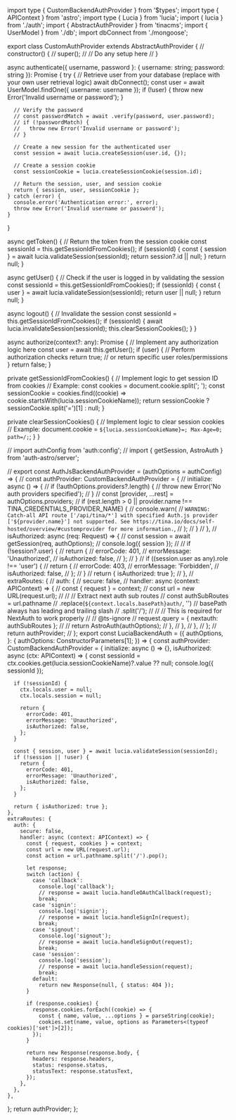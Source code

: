 import type { CustomBackendAuthProvider } from '$types';
import type { APIContext } from 'astro';
import type { Lucia } from 'lucia';
import { lucia } from './auth';
import { AbstractAuthProvider } from 'tinacms';
import { UserModel } from './db';
import dbConnect from './mongoose';

export class CustomAuthProvider extends AbstractAuthProvider {
  // constructor() {
  //   super();
  //   // Do any setup here
  // }

  async authenticate({ username, password }: { username: string; password: string }): Promise<any> {
    try {
      // Retrieve user from your database (replace with your own user retrieval logic)
      await dbConnect();
      const user = await UserModel.findOne({ username: username });
      if (!user) {
        throw new Error('Invalid username or password');
      }

      // Verify the password
      // const passwordMatch = await .verify(password, user.password);
      // if (!passwordMatch) {
      //   throw new Error('Invalid username or password');
      // }

      // Create a new session for the authenticated user
      const session = await lucia.createSession(user.id, {});

      // Create a session cookie
      const sessionCookie = lucia.createSessionCookie(session.id);

      // Return the session, user, and session cookie
      return { session, user, sessionCookie };
    } catch (error) {
      console.error('Authentication error:', error);
      throw new Error('Invalid username or password');
    }
  }

  async getToken() {
    // Return the token from the session cookie
    const sessionId = this.getSessionIdFromCookies();
    if (sessionId) {
      const { session } = await lucia.validateSession(sessionId);
      return session?.id || null;
    }
    return null;
  }

  async getUser() {
    // Check if the user is logged in by validating the session
    const sessionId = this.getSessionIdFromCookies();
    if (sessionId) {
      const { user } = await lucia.validateSession(sessionId);
      return user || null;
    }
    return null;
  }

  async logout() {
    // Invalidate the session
    const sessionId = this.getSessionIdFromCookies();
    if (sessionId) {
      await lucia.invalidateSession(sessionId);
      this.clearSessionCookies();
    }
  }

  async authorize(context?: any): Promise<any> {
    // Implement any authorization logic here
    const user = await this.getUser();
    if (user) {
      // Perform authorization checks
      return true; // or return specific user roles/permissions
    }
    return false;
  }

  private getSessionIdFromCookies() {
    // Implement logic to get session ID from cookies
    // Example:
    const cookies = document.cookie.split('; ');
    const sessionCookie = cookies.find((cookie) => cookie.startsWith(lucia.sessionCookieName));
    return sessionCookie ? sessionCookie.split('=')[1] : null;
  }

  private clearSessionCookies() {
    // Implement logic to clear session cookies
    // Example:
    document.cookie = `${lucia.sessionCookieName}=; Max-Age=0; path=/;`;
  }
}

// import authConfig from 'auth:config';
// import { getSession, AstroAuth } from 'auth-astro/server';

// export const AuthJsBackendAuthProvider = (authOptions = authConfig) => {
//   const authProvider: CustomBackendAuthProvider = {
//     initialize: async () => {
//       if (!authOptions.providers?.length) {
//         throw new Error('No auth providers specified');
//       }
//       const [provider, ...rest] = authOptions.providers;
//       if (rest.length > 0 || provider.name !== TINA_CREDENTIALS_PROVIDER_NAME) {
//         console.warn(
//           `WARNING: Catch-all API route ['/api/tina/*'] with specified Auth.js provider ['${provider.name}'] not supported. See https://tina.io/docs/self-hosted/overview/#customprovider for more information.`,
//         );
//       }
//     },
//     isAuthorized: async (req: Request) => {
//       const session = await getSession(req, authOptions);
//       console.log({ session });
//
//       if (!session?.user) {
//         return {
//           errorCode: 401,
//           errorMessage: 'Unauthorized',
//           isAuthorized: false,
//         };
//       }
//       if ((session.user as any).role !== 'user') {
//         return {
//           errorCode: 403,
//           errorMessage: 'Forbidden',
//           isAuthorized: false,
//         };
//       }
//       return { isAuthorized: true };
//     },
//     extraRoutes: {
//       auth: {
//         secure: false,
//         handler: async (context: APIContext) => {
//           const { request } = context;
//           const url = new URL(request.url);
//
//           // Extract next auth sub routes
//           const authSubRoutes = url.pathname
//             .replace(`${context.locals.basePath}auth/`, '') // basePath always has leading and trailing slash
//             .split('/');
//
//           // This is required for NextAuth to work properly
//           // @ts-ignore
//           request.query = { nextauth: authSubRoutes };
//
//           return AstroAuth(authOptions);
//         },
//       },
//     },
//   };
//   return authProvider;
// };
export const LuciaBackendAuth = ({
  authOptions,
}: {
  authOptions: ConstructorParameters<typeof Lucia>[1];
}) => {
  const authProvider: CustomBackendAuthProvider = {
    initialize: async () => {},
    isAuthorized: async (ctx: APIContext) => {
      const sessionId = ctx.cookies.get(lucia.sessionCookieName)?.value ?? null;
      console.log({ sessionId });

      if (!sessionId) {
        ctx.locals.user = null;
        ctx.locals.session = null;

        return {
          errorCode: 401,
          errorMessage: 'Unauthorized',
          isAuthorized: false,
        };
      }

      const { session, user } = await lucia.validateSession(sessionId);
      if (!session || !user) {
        return {
          errorCode: 401,
          errorMessage: 'Unauthorized',
          isAuthorized: false,
        };
      }

      return { isAuthorized: true };
    },
    extraRoutes: {
      auth: {
        secure: false,
        handler: async (context: APIContext) => {
          const { request, cookies } = context;
          const url = new URL(request.url);
          const action = url.pathname.split('/').pop();

          let response;
          switch (action) {
            case 'callback':
              console.log('callback');
              // response = await lucia.handleOAuthCallback(request);
              break;
            case 'signin':
              console.log('signin');
              // response = await lucia.handleSignIn(request);
              break;
            case 'signout':
              console.log('signout');
              // response = await lucia.handleSignOut(request);
              break;
            case 'session':
              console.log('session');
              // response = await lucia.handleSession(request);
              break;
            default:
              return new Response(null, { status: 404 });
          }

          if (response.cookies) {
            response.cookies.forEach((cookie) => {
              const { name, value, ...options } = parseString(cookie);
              cookies.set(name, value, options as Parameters<(typeof cookies)['set']>[2]);
            });
          }

          return new Response(response.body, {
            headers: response.headers,
            status: response.status,
            statusText: response.statusText,
          });
        },
      },
    },
  };
  return authProvider;
};

